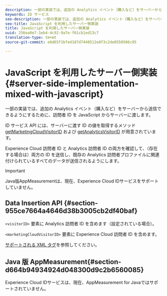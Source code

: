 ```yaml
---
description: 一部の実装では、追加の Analytics イベント（購入など）をサーバーから送信できるようにするために、訪問者 ID を JavaScript からサーバーに渡します。
keywords: ID サービス
seo-description: 一部の実装では、追加の Analytics イベント（購入など）をサーバーから送信できるようにするために、訪問者 ID を JavaScript からサーバーに渡します。
seo-title: JavaScript を利用したサーバー側実装
title: JavaScript を利用したサーバー側実装
uuid: 256ea0e7-1eb4-4c92-9a7e-f61cb1ed13c7
translation-type: tm+mt
source-git-commit: e6d65f1bfed187d7440512e8f3c2de0550506c95

---
```



# JavaScript を利用したサーバー側実装 {#server-side-implementation-mixed-with-javascript}

一部の実装では、追加の Analytics イベント（購入など）をサーバーから送信できるようにするために、訪問者 ID を JavaScript からサーバーに渡します。

ID サービス API には、サーバーに渡す ID の値を取得するメソッド [getMarketingCloudVisitorID](../../library/get-set/getmcvid.md) および [getAnalyticsVisitorID](../../library/get-set/getanalyticsvisitorid.md) が用意されています。

Experience Cloud 訪問者 ID と Analytics 訪問者 ID の両方を確認して、（存在する場合は）両方の ID を送信し、既存の Analytics 訪問者プロファイルに関連付けられているすべてのデータが送信されるようにします。

>[!IMPORTANT]
>
>Java版AppMeasurementは、現在、Experience Cloud IDサービスをサポートしていません。

## Data Insertion API {#section-955ce7664a4646d38b3005cb2df40baf}

`<visitorID>` 要素に Analytics 訪問者 ID を含めます（設定されている場合）。

`<marketingCloudVisitorID>` 要素に Experience Cloud 訪問者 ID を含めます。

[サポートされる XML タグ](https://marketing.adobe.com/developer/en_US/documentation/data-insertion/r-supported-tags)を参照してください。

## Java 版 AppMeasurement{#section-d664b94934924d048300d9c2b6560085}

Experience Cloud IDサービスは、現在、AppMeasurement for Javaではサポートされていません。
